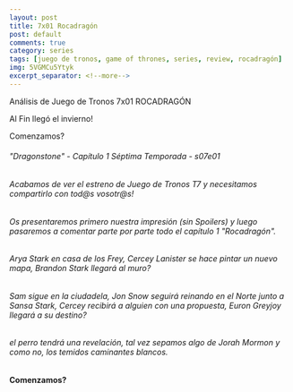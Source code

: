 ```yaml
---
layout: post
title: 7x01 Rocadragón
post: default
comments: true
category: series
tags: [juego de tronos, game of thrones, series, review, rocadragón]
img: 5VGMCu5Ytyk
excerpt_separator: <!--more-->
---
```


Análisis de Juego de Tronos 7x01 ROCADRAGÓN

Al Fin llegó el invierno!

Comenzamos?


<!--more-->


###### "Dragonstone" - Capítulo 1 Séptima Temporada - s07e01

###### Acabamos de ver el estreno de Juego de Tronos T7 y necesitamos compartirlo con tod@s vosotr@s!

###### Os presentaremos primero nuestra impresión (sin Spoilers) y luego pasaremos a comentar parte por parte todo el capítulo 1 "Rocadragón".

###### Arya Stark en casa de los Frey, Cercey Lanister se hace pintar un nuevo mapa, Brandon Stark llegará al muro?

###### Sam sigue en la ciudadela, Jon Snow seguirá reinando en el Norte junto a Sansa Stark, Cercey recibirá a alguien con una propuesta, Euron Greyjoy llegará a su destino?

###### el perro tendrá una revelación, tal vez sepamos algo de Jorah Mormon y como no, los temidos caminantes blancos.

#### Comenzamos?